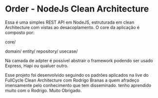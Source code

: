 # Order - NodeJs Clean Architecture
Essa é uma simples REST API em NodeJS, estruturada em clean Architecture com vistas ao desacoplamento. O core da aplicação é composto por: 

core/

  domain/
  entity/
  repository/
  usecase/
 
 Na camada de adpter é possível abstrair o framework podendo ser usado Express, Hapi ou qualuer outro.
 
Esse projeto foi desenvolvido seguindo os padrões aplicados na live do FullCycle Clean Architecture com Rodrigo Branas a quem afradeço imensamente pelo conhecimento que tem disseminado. tenho aprendido muito com o Rodrigo. Muito Obrigado.
 
